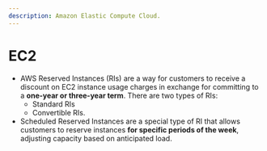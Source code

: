 ```yaml
---
description: Amazon Elastic Compute Cloud.
---
```


# EC2

* AWS Reserved Instances (RIs) are a way for customers to receive a discount on EC2 instance usage charges in exchange for committing to a **one-year or three-year term**. There are two types of RIs:
  * Standard RIs
  * Convertible RIs.
* Scheduled Reserved Instances are a special type of RI that allows customers to reserve instances **for specific periods of the week**, adjusting capacity based on anticipated load.

